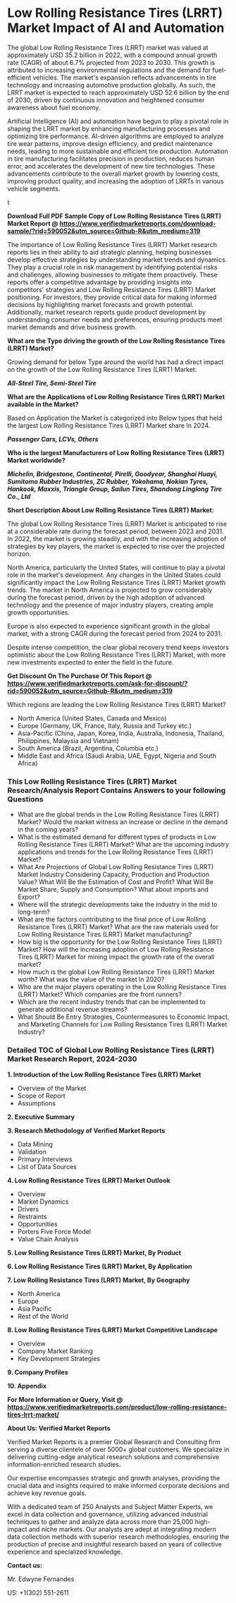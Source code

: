 <meta name="title" content="Global Low Rolling Resistance Tires (LRRT) Market Impact of AI and Automation"><meta name="description" content="The global Low Rolling Resistance Tires (LRRT) market was valued at approximately USD 35.2 billion in 2022, with a compound annual growth rate (CAGR) of about 6.7% pro"><meta name="title" content="Low Rolling Resistance Tires (LRRT) Market Size, Share, Scope, Trends, Growth, Opportunities, Analysis, Forecast"><h1>Low Rolling Resistance Tires (LRRT) Market Impact of AI and Automation</h1><p>The global Low Rolling Resistance Tires (LRRT) market was valued at approximately USD 35.2 billion in 2022, with a compound annual growth rate (CAGR) of about 6.7% projected from 2023 to 2030. This growth is attributed to increasing environmental regulations and the demand for fuel-efficient vehicles. The market's expansion reflects advancements in tire technology and increasing automotive production globally. As such, the LRRT market is expected to reach approximately USD 52.6 billion by the end of 2030, driven by continuous innovation and heightened consumer awareness about fuel economy.</p><p>Artificial Intelligence (AI) and automation have begun to play a pivotal role in shaping the LRRT market by enhancing manufacturing processes and optimizing tire performance. AI-driven algorithms are employed to analyze tire wear patterns, improve design efficiency, and predict maintenance needs, leading to more sustainable and efficient tire production. Automation in tire manufacturing facilitates precision in production, reduces human error, and accelerates the development of new tire technologies. These advancements contribute to the overall market growth by lowering costs, improving product quality, and increasing the adoption of LRRTs in various vehicle segments.</p>t</p><p id="" class=""><strong>Download Full PDF Sample Copy of Low Rolling Resistance Tires (LRRT) Market Report @ <a href="https://www.verifiedmarketreports.com/download-sample/?rid=590052&utm_source=Github-R&utm_medium=319" target="_blank">https://www.verifiedmarketreports.com/download-sample/?rid=590052&utm_source=Github-R&utm_medium=319</a></strong></p><p>The importance of&nbsp;Low Rolling Resistance Tires (LRRT) Market research reports lies in their ability to aid strategic planning, helping businesses develop effective strategies by understanding market trends and dynamics. They play a crucial role in risk management by identifying potential risks and challenges, allowing businesses to mitigate them proactively. These reports offer a competitive advantage by providing insights into competitors' strategies and Low Rolling Resistance Tires (LRRT) Market positioning. For investors, they provide critical data for making informed decisions by highlighting market forecasts and growth potential. Additionally, market research reports guide product development by understanding consumer needs and preferences, ensuring products meet market demands and drive business growth.</p><p><strong>What are the&nbsp;Type driving the growth of the Low Rolling Resistance Tires (LRRT) Market?</strong></p><p id="" class="">Growing demand for below Type around the world has had a direct impact on the growth of the Low Rolling Resistance Tires (LRRT) Market:</p><em><strong>All-Steel Tire, Semi-Steel Tire</strong></em></p><strong>What are the&nbsp;Applications&nbsp;of Low Rolling Resistance Tires (LRRT) Market available in the Market?</strong></p><p id="" class="">Based on Application the Market is categorized into Below types that held the largest Low Rolling Resistance Tires (LRRT) Market share In 2024.</p><em><strong>Passenger Cars, LCVs, Others</strong></em></p><strong>Who is the largest Manufacturers of Low Rolling Resistance Tires (LRRT) Market worldwide?</strong></p><p><em><strong>Michelin, Bridgestone, Continental, Pirelli, Goodyear, Shanghai Huayi, Sumitomo Rubber Industries, ZC Rubber, Yokohama, Nokian Tyres, Hankook, Maxxis, Triangle Group, Sailun Tires, Shandong Linglong Tire Co., Ltd</strong></em></p><p id="" class=""><strong>Short Description About Low Rolling Resistance Tires (LRRT) Market:</strong></p><p>The global Low Rolling Resistance Tires (LRRT) Market is anticipated to rise at a considerable rate during the forecast period, between 2023 and 2031. In 2022, the market is growing steadily, and with the increasing adoption of strategies by key players, the market is expected to rise over the projected horizon.</p><p>North America, particularly the United States, will continue to play a pivotal role in the market's development. Any changes in the United States could significantly impact the Low Rolling Resistance Tires (LRRT) Market growth trends. The market in North America is projected to grow considerably during the forecast period, driven by the high adoption of advanced technology and the presence of major industry players, creating ample growth opportunities.</p><p>Europe is also expected to experience significant growth in the global market, with a strong CAGR during the forecast period from 2024 to 2031.</p><p>Despite intense competition, the clear global recovery trend keeps investors optimistic about the Low Rolling Resistance Tires (LRRT) Market, with more new investments expected to enter the field in the future.</p><p id="" class=""><strong>Get Discount On The Purchase Of This Report @ <a href="https://www.verifiedmarketreports.com/ask-for-discount/?rid=590052&utm_source=Github-R&utm_medium=319" target="_blank">https://www.verifiedmarketreports.com/ask-for-discount/?rid=590052&utm_source=Github-R&utm_medium=319</a></strong></p>Which regions are leading the Low Rolling Resistance Tires (LRRT) Market?</p><ul><li>North America (United States, Canada and Mexico)</li><li>Europe (Germany, UK, France, Italy, Russia and Turkey etc.)</li><li>Asia-Pacific (China, Japan, Korea, India, Australia, Indonesia, Thailand, Philippines, Malaysia and Vietnam)</li><li>South America (Brazil, Argentina, Columbia etc.)</li><li>Middle East and Africa (Saudi Arabia, UAE, Egypt, Nigeria and South Africa)</li></ul><h3 id="" class="">This Low Rolling Resistance Tires (LRRT) Market Research/Analysis Report Contains Answers to your following Questions</h3><ul><li>What are the global trends in the Low Rolling Resistance Tires (LRRT) Market? Would the market witness an increase or decline in the demand in the coming years?</li><li>What is the estimated demand for different types of products in Low Rolling Resistance Tires (LRRT) Market? What are the upcoming industry applications and trends for the Low Rolling Resistance Tires (LRRT) Market?</li><li>What Are Projections of Global Low Rolling Resistance Tires (LRRT) Market Industry Considering Capacity, Production and Production Value? What Will Be the Estimation of Cost and Profit? What Will Be Market Share, Supply and Consumption? What about imports and Export?</li><li>Where will the strategic developments take the industry in the mid to long-term?</li><li>What are the factors contributing to the final price of Low Rolling Resistance Tires (LRRT) Market? What are the raw materials used for Low Rolling Resistance Tires (LRRT) Market manufacturing?</li><li>How big is the opportunity for the Low Rolling Resistance Tires (LRRT) Market? How will the increasing adoption of Low Rolling Resistance Tires (LRRT) Market for mining impact the growth rate of the overall market?</li><li>How much is the global Low Rolling Resistance Tires (LRRT) Market worth? What was the value of the market In 2020?</li><li>Who are the major players operating in the Low Rolling Resistance Tires (LRRT) Market? Which companies are the front runners?</li><li>Which are the recent industry trends that can be implemented to generate additional revenue streams?</li><li>What Should Be Entry Strategies, Countermeasures to Economic Impact, and Marketing Channels for Low Rolling Resistance Tires (LRRT) Market Industry?</li></ul><h3 id="" class="">Detailed TOC of Global Low Rolling Resistance Tires (LRRT) Market Research Report, 2024-2030</h3><p id="" class=""><strong>1. Introduction of the Low Rolling Resistance Tires (LRRT) Market</strong></p><ul><li>Overview of the Market</li><li>Scope of Report</li><li>Assumptions</li></ul><p id="" class=""><strong>2. Executive Summary</strong></p><p id="" class=""><strong>3. Research Methodology of Verified Market Reports</strong></p><ul><li>Data Mining</li><li>Validation</li><li>Primary Interviews</li><li>List of Data Sources</li></ul><p id="" class=""><strong>4. Low Rolling Resistance Tires (LRRT) Market Outlook</strong></p><ul><li>Overview</li><li>Market Dynamics</li><li>Drivers</li><li>Restraints</li><li>Opportunities</li><li>Porters Five Force Model</li><li>Value Chain Analysis</li></ul><p id="" class=""><strong>5. Low Rolling Resistance Tires (LRRT) Market, By Product</strong></p><p id="" class=""><strong>6. Low Rolling Resistance Tires (LRRT) Market, By Application</strong></p><p id="" class=""><strong>7. Low Rolling Resistance Tires (LRRT) Market, By Geography</strong></p><ul><li>North America</li><li>Europe</li><li>Asia Pacific</li><li>Rest of the World</li></ul><p id="" class=""><strong>8. Low Rolling Resistance Tires (LRRT) Market Competitive Landscape</strong></p><ul><li>Overview</li><li>Company Market Ranking</li><li>Key Development Strategies</li></ul><p id="" class=""><strong>9. Company Profiles</strong></p><p id="" class=""><strong>10. Appendix</strong></p><p id="" class=""><strong>For More Information or Query, Visit @ <a href="https://www.verifiedmarketreports.com/product/low-rolling-resistance-tires-lrrt-market/" target="_blank">https://www.verifiedmarketreports.com/product/low-rolling-resistance-tires-lrrt-market/</a></strong></p><p id="" class=""><strong>About Us: Verified Market Reports</strong></p><p id="" class="">Verified Market Reports is a premier Global Research and Consulting firm serving a diverse clientele of over 5000+ global customers. We specialize in delivering cutting-edge analytical research solutions and comprehensive information-enriched research studies.</p><p id="" class="">Our expertise encompasses strategic and growth analyses, providing the crucial data and insights required to make informed corporate decisions and achieve key revenue goals.</p><p id="" class="">With a dedicated team of 250 Analysts and Subject Matter Experts, we excel in data collection and governance, utilizing advanced industrial techniques to gather and analyze data across more than 25,000 high-impact and niche markets. Our analysts are adept at integrating modern data collection methods with superior research methodologies, ensuring the production of precise and insightful research based on years of collective experience and specialized knowledge.</p><p id="" class=""><strong>Contact us:</strong></p><p id="" class="">Mr. Edwyne Fernandes</p><p id="" class="">US: +1(302) 551-2611</p>
